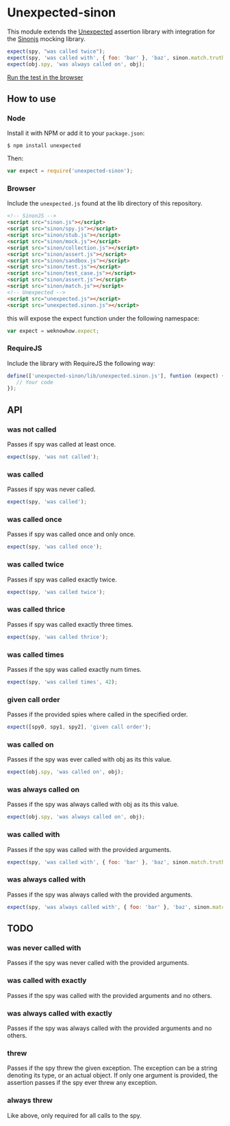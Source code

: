# Unexpected-sinon

This module extends the
[Unexpected](https://github.com/sunesimonsen/unexpected) assertion
library with integration for the [Sinonjs](http://sinonjs.org/)
mocking library.

```js
expect(spy, "was called twice");
expect(spy, 'was called with', { foo: 'bar' }, 'baz', sinon.match.truthy);
expect(obj.spy, 'was always called on', obj);
```

[Run the test in the browser](http://sunesimonsen.github.io/unexpected-sinon/test/tests.html)

## How to use

### Node

Install it with NPM or add it to your `package.json`:

```
$ npm install unexpected
```

Then:

```js
var expect = require('unexpected-sinon');
```

### Browser

Include the `unexpected.js` found at the lib directory of this
repository.

```html
<!-- SinonJS -->
<script src="sinon.js"></script>
<script src="sinon/spy.js"></script>
<script src="sinon/stub.js"></script>
<script src="sinon/mock.js"></script>
<script src="sinon/collection.js"></script>
<script src="sinon/assert.js"></script>
<script src="sinon/sandbox.js"></script>
<script src="sinon/test.js"></script>
<script src="sinon/test_case.js"></script>
<script src="sinon/assert.js"></script>
<script src="sinon/match.js"></script>
<!-- Unexpected -->
<script src="unexpected.js"></script>
<script src="unexpected.sinon.js"></script>
```

this will expose the expect function under the following namespace:

```js
var expect = weknowhow.expect;
```

### RequireJS

Include the library with RequireJS the following way:

```js
define(['unexpected-sinon/lib/unexpected.sinon.js'], funtion (expect) {
   // Your code
});
```

## API

### was not called

Passes if spy was called at least once.

```js
expect(spy, 'was not called');
```

### was called

Passes if spy was never called.

```js
expect(spy, 'was called');
```

### was called once

Passes if spy was called once and only once.

```js
expect(spy, 'was called once');
```

### was called twice

Passes if spy was called exactly twice.

```js
expect(spy, 'was called twice');
```

### was called thrice

Passes if spy was called exactly three times.

```js
expect(spy, 'was called thrice');
```

### was called times


Passes if the spy was called exactly num times.

```js
expect(spy, 'was called times', 42);
```

### given call order

Passes if the provided spies where called in the specified order.

```js
expect([spy0, spy1, spy2], 'given call order');
```

### was called on

Passes if the spy was ever called with obj as its this value.

```js
expect(obj.spy, 'was called on', obj);
```

### was always called on

Passes if the spy was always called with obj as its this value.

```js
expect(obj.spy, 'was always called on', obj);
```

### was called with

Passes if the spy was called with the provided arguments.

```js
expect(spy, 'was called with', { foo: 'bar' }, 'baz', sinon.match.truthy);
```

### was always called with

Passes if the spy was always called with the provided arguments.

```js
expect(spy, 'was always called with', { foo: 'bar' }, 'baz', sinon.match.truthy);
```

## TODO

### was never called with

Passes if the spy was never called with the provided arguments.

### was called with exactly

Passes if the spy was called with the provided arguments and no others.

### was always called with exactly

Passes if the spy was always called with the provided arguments and no others.

### threw

Passes if the spy threw the given exception. The exception can be a
string denoting its type, or an actual object. If only one argument is
provided, the assertion passes if the spy ever threw any exception.

### always threw

Like above, only required for all calls to the spy.
